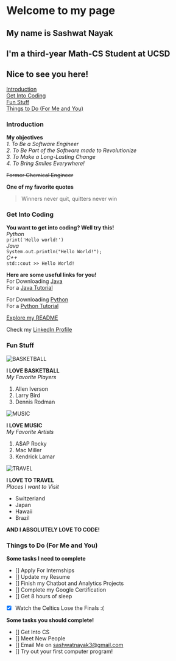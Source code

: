# Welcome to my page
## My name is Sashwat Nayak
## I'm a third-year Math-CS Student at UCSD
## Nice to see you here!

[Introduction](#introduction)\
[Get Into Coding](#get-into-coding)\
[Fun Stuff](#fun-stuff)\
[Things to Do (For Me and You)](#things-to-do-for-me-and-you)

### Introduction
**My objectives**\
*1. To Be a Software Engineer*\
*2. To Be Part of the Software made to Revolutionize*\
*3. To Make a Long-Lasting Change*\
*4. To Bring Smiles Everywhere!*

~~Former Chemical Engineer~~

**One of my favorite quotes**
>Winners never quit, quitters never win


### Get Into Coding
**You want to get into coding? Well try this!**\
*Python*\
`print('Hello world!')`\
*Java*\
`System.out.println("Hello World!");`\
*C++*\
`std::cout >> Hello World!`

**Here are some useful links for you!**\
For Downloading [Java](https://www.java.com/en/)\
For a [Java Tutorial](https://www.w3schools.com/java/default.asp)

For Downloading [Python](https://www.python.org/)\
For a [Python Tutorial](https://www.w3schools.com/python/)

[Explore my README](README.md)

Check my [LinkedIn Profile](https://www.linkedin.com/in/sashwat-nayak-47a198233/)

### Fun Stuff

![BASKETBALL](https://miro.medium.com/proxy/0*eEuRvDM2i5l7oBO7.jpg)

**I LOVE BASKETBALL**\
*My Favorite Players*
1. Allen Iverson
2. Larry Bird
3. Dennis Rodman


![MUSIC](https://www.rollingstone.com/wp-content/uploads/2018/11/mac-miller-left-behind.jpg)

**I LOVE MUSIC**\
*My Favorite Artists*
1. A$AP Rocky
2. Mac Miller
3. Kendrick Lamar
   

![TRAVEL](https://dynamic-media-cdn.tripadvisor.com/media/photo-o/06/5f/1f/1e/caption.jpg?w=1100&h=-1&s=1)

**I LOVE TO TRAVEL**\
*Places I want to Visit*
- Switzerland
- Japan
- Hawaii
- Brazil

**AND I ABSOLUTELY LOVE TO CODE!**

### Things to Do (For Me and You)
**Some tasks I need to complete**
- [] Apply For Internships
- [] Update my Resume
- [] Finish my Chatbot and Analytics Projects
- [] Complete my Google Certification
- [] Get 8 hours of sleep
- [x] Watch the Celtics Lose the Finals :(

**Some tasks you should complete!**
- [] Get Into CS
- [] Meet New People
- [] Email Me on sashwatnayak3@gmail.com
- [] Try out your first computer program!









